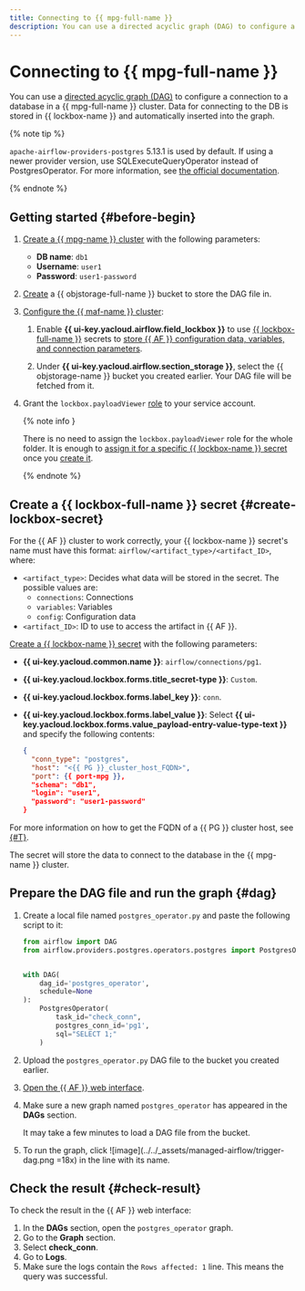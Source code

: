 ```yaml
---
title: Connecting to {{ mpg-full-name }}
description: You can use a directed acyclic graph (DAG) to configure a connection to a database in a {{ mpg-full-name }} cluster.
---
```


# Connecting to {{ mpg-full-name }}

You can use a [directed acyclic graph (DAG)](../concepts/index.md#about-the-service) to configure a connection to a database in a {{ mpg-full-name }} cluster. Data for connecting to the DB is stored in {{ lockbox-name }} and automatically inserted into the graph.

{% note tip %}

`apache-airflow-providers-postgres` 5.13.1 is used by default. If using a newer provider version, use SQLExecuteQueryOperator instead of PostgresOperator. For more information, see [the official documentation](https://airflow.apache.org/docs/apache-airflow-providers-postgres/6.0.0/operators/postgres_operator_howto_guide.html).

{% endnote %}

## Getting started {#before-begin}

1. [Create a {{ mpg-name }} cluster](../../managed-postgresql/operations/cluster-create.md#create-cluster) with the following parameters:
   * **DB name**: `db1`
   * **Username**: `user1`
   * **Password**: `user1-password`

1. [Create](../../storage/operations/buckets/create.md) a {{ objstorage-full-name }} bucket to store the DAG file in.

1. [Configure the {{ maf-name }} cluster](cluster-update.md):

   1. Enable **{{ ui-key.yacloud.airflow.field_lockbox }}** to use [{{ lockbox-full-name }}](../../lockbox/concepts/index.md) secrets to [store {{ AF }} configuration data, variables, and connection parameters](../concepts/impersonation.md#lockbox-integration).

   1. Under **{{ ui-key.yacloud.airflow.section_storage }}**, select the {{ objstorage-name }} bucket you created earlier. Your DAG file will be fetched from it.
1. Grant the `lockbox.payloadViewer` [role](../../lockbox/security/index.md#lockbox-payloadViewer) to your service account.

   {% note info }

   There is no need to assign the `lockbox.payloadViewer` role for the whole folder. It is enough to [assign it for a specific {{ lockbox-name }} secret](../../lockbox/operations/secret-access.md) once you [create it](#create-lockbox-secret).

   {% endnote %}

## Create a {{ lockbox-full-name }} secret {#create-lockbox-secret}

For the {{ AF }} cluster to work correctly, your {{ lockbox-name }} secret's name must have this format: `airflow/<artifact_type>/<artifact_ID>`, where:
   * `<artifact_type>`: Decides what data will be stored in the secret. The possible values are:
     * `connections`: Connections
     * `variables`: Variables
     * `config`: Configuration data
   * `<artifact_ID>`: ID to use to access the artifact in {{ AF }}.

[Create a {{ lockbox-name }} secret](../../lockbox/operations/secret-create.md) with the following parameters:
   * **{{ ui-key.yacloud.common.name }}**: `airflow/connections/pg1`.
   * **{{ ui-key.yacloud.lockbox.forms.title_secret-type }}**: `Custom`.
   * **{{ ui-key.yacloud.lockbox.forms.label_key }}**: `conn`.
   * **{{ ui-key.yacloud.lockbox.forms.label_value }}**: Select **{{ ui-key.yacloud.lockbox.forms.value_payload-entry-value-type-text }}** and specify the following contents:

      ```json
      {
        "conn_type": "postgres",
        "host": "<{{ PG }}_cluster_host_FQDN>",
        "port": {{ port-mpg }},
        "schema": "db1",
        "login": "user1",
        "password": "user1-password"
      }
      ```

For more information on how to get the FQDN of a {{ PG }} cluster host, see [{#T}](../../managed-postgresql/operations/connect.md#fqdn).

The secret will store the data to connect to the database in the {{ mpg-name }} cluster.

## Prepare the DAG file and run the graph {#dag}

1. Create a local file named `postgres_operator.py` and paste the following script to it:

   ```python
   from airflow import DAG
   from airflow.providers.postgres.operators.postgres import PostgresOperator


   with DAG(
       dag_id='postgres_operator',
       schedule=None
   ):
       PostgresOperator(
           task_id="check_conn",
           postgres_conn_id='pg1',
           sql="SELECT 1;"
       )
   ```

1. Upload the `postgres_operator.py` DAG file to the bucket you created earlier.
1. [Open the {{ AF }} web interface](af-interfaces.md#web-gui).
1. Make sure a new graph named `postgres_operator` has appeared in the **DAGs** section.

   It may take a few minutes to load a DAG file from the bucket.

1. To run the graph, click ![image](../../_assets/managed-airflow/trigger-dag.png =18x) in the line with its name.

## Check the result {#check-result}

To check the result in the {{ AF }} web interface:

1. In the **DAGs** section, open the `postgres_operator` graph.
1. Go to the **Graph** section.
1. Select **check_conn**.
1. Go to **Logs**.
1. Make sure the logs contain the `Rows affected: 1` line. This means the query was successful.
